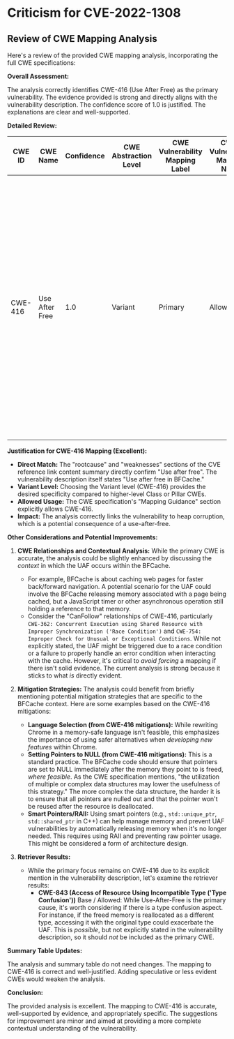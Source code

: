 # Criticism for CVE-2022-1308

## Review of CWE Mapping Analysis

Here's a review of the provided CWE mapping analysis, incorporating the full CWE specifications:

**Overall Assessment:**

The analysis correctly identifies CWE-416 (Use After Free) as the primary vulnerability. The evidence provided is strong and directly aligns with the vulnerability description. The confidence score of 1.0 is justified. The explanations are clear and well-supported.

**Detailed Review:**

| CWE ID | CWE Name | Confidence | CWE Abstraction Level | CWE Vulnerability Mapping Label | CWE-Vulnerability Mapping Notes | Assessment |
|---|---|---|---|---|---|---|
| CWE-416 | Use After Free | 1.0 | Variant | Primary | Allowed | **Correct**.  The vulnerability description explicitly mentions "use after free". The content summary also confirms this. Mapping guidance for CWE-416 specifies that it is at the preferred Variant level and is "Allowed" for usage. The explanation is strong and provides sufficient justification. |

**Justification for CWE-416 Mapping (Excellent):**

*   **Direct Match:** The "rootcause" and "weaknesses" sections of the CVE reference link content summary directly confirm "Use after free". The vulnerability description itself states "Use after free in BFCache."
*   **Variant Level:** Choosing the Variant level (CWE-416) provides the desired specificity compared to higher-level Class or Pillar CWEs.
*   **Allowed Usage:** The CWE specification's "Mapping Guidance" section explicitly allows CWE-416.
*   **Impact:**  The analysis correctly links the vulnerability to heap corruption, which is a potential consequence of a use-after-free.

**Other Considerations and Potential Improvements:**

1.  **CWE Relationships and Contextual Analysis:** While the primary CWE is accurate, the analysis could be slightly enhanced by discussing the *context* in which the UAF occurs within the BFCache.
    *   For example, BFCache is about caching web pages for faster back/forward navigation. A potential scenario for the UAF could involve the BFCache releasing memory associated with a page being cached, but a JavaScript timer or other asynchronous operation still holding a reference to that memory.
    *   Consider the "CanFollow" relationships of CWE-416, particularly `CWE-362: Concurrent Execution using Shared Resource with Improper Synchronization ('Race Condition')` and `CWE-754: Improper Check for Unusual or Exceptional Conditions`.  While not explicitly stated, the UAF might be triggered due to a race condition or a failure to properly handle an error condition when interacting with the cache.  However, it's critical to *avoid forcing* a mapping if there isn't solid evidence.  The current analysis is strong because it sticks to what *is* directly evident.

2.  **Mitigation Strategies:** The analysis could benefit from briefly mentioning potential mitigation strategies that are specific to the BFCache context.  Here are some examples based on the CWE-416 mitigations:
    *   **Language Selection (from CWE-416 mitigations):** While rewriting Chrome in a memory-safe language isn't feasible, this emphasizes the importance of using safer alternatives when *developing new features* within Chrome.
    *   **Setting Pointers to NULL (from CWE-416 mitigations):** This is a standard practice. The BFCache code should ensure that pointers are set to NULL immediately after the memory they point to is freed, *where feasible*. As the CWE specification mentions, "the utilization of multiple or complex data structures may lower the usefulness of this strategy." The more complex the data structure, the harder it is to ensure that all pointers are nulled out and that the pointer won't be reused after the resource is deallocated.
    *   **Smart Pointers/RAII:** Using smart pointers (e.g., `std::unique_ptr`, `std::shared_ptr` in C++) can help manage memory and prevent UAF vulnerabilities by automatically releasing memory when it's no longer needed. This requires using RAII and preventing raw pointer usage. This might be considered a form of architecture design.

3. **Retriever Results:**
    * While the primary focus remains on CWE-416 due to its explicit mention in the vulnerability description, let's examine the retriever results:
        * **CWE-843 (Access of Resource Using Incompatible Type ('Type Confusion'))** Base / Allowed: While Use-After-Free is the primary cause, it's worth considering if there is a type confusion aspect. For instance, if the freed memory is reallocated as a different type, accessing it with the original type could exacerbate the UAF. This is *possible*, but not explicitly stated in the vulnerability description, so it should *not* be included as the primary CWE.

**Summary Table Updates:**

The analysis and summary table do not need changes. The mapping to CWE-416 is correct and well-justified. Adding speculative or less evident CWEs would weaken the analysis.

**Conclusion:**

The provided analysis is excellent. The mapping to CWE-416 is accurate, well-supported by evidence, and appropriately specific. The suggestions for improvement are minor and aimed at providing a more complete contextual understanding of the vulnerability.